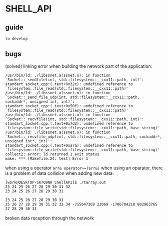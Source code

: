 # SHELL_API
## guide
`to develop`


## bugs
(solved) linking error when building the network part of the application:
```
/usr/bin/ld: ./libssnet.a(ssnet.o): in function `Socket::_sendfile(int, std::filesystem::__cxx11::path, int)':
standart_socket.cpp:(.text+0x32c): undefined reference to `filesystem::file_read(std::filesystem::__cxx11::path)'
/usr/bin/ld: ./libssnet.a(ssnet.o): in function `Socket::_send_file_udp(int, std::filesystem::__cxx11::path, sockaddr*, unsigned int, int)':
standart_socket.cpp:(.text+0x50f): undefined reference to `filesystem::file_read(std::filesystem::__cxx11::path)'
/usr/bin/ld: ./libssnet.a(ssnet.o): in function `Socket::_recvfile(int, std::filesystem::__cxx11::path, int)':
standart_socket.cpp:(.text+0x7d2): undefined reference to `filesystem::file_write(std::filesystem::__cxx11::path, base_string)'
/usr/bin/ld: ./libssnet.a(ssnet.o): in function `Socket::_recvfile_udp(int, std::filesystem::__cxx11::path, sockaddr*, unsigned int*, int)':
standart_socket.cpp:(.text+0xa7a): undefined reference to `filesystem::file_write(std::filesystem::__cxx11::path, base_string)'
collect2: error: ld returned 1 exit status
make: *** [Makefile:24: test] Error 1
```
when using a operator `arr& operator+=(arr&)` when using an oparator, there is a problem of data collision when adding new data:

```
[work@DESKTOP-SK7Q9NK ShellAPI]$ ./tarray.out 
23 24 25 26 27 28 29 30 31 32 
23 24 25 26 27 28 29 30 31 

23 24 25 26 27 28 29 30 31 
25 26 27 28 29 30 31 32 33 34 -715647369 22069 -1706704218 802963765 27 28 29 30 31
```

broken data reception through the network

